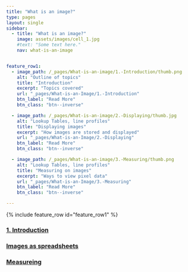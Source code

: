 ```yaml
---
title: "What is an image?"
type: pages
layout: single
sidebar:
  - title: "What is an image?"
    image: assets/images/cell_1.jpg
    #text: "Some text here."
    nav: what-is-an-image


feature_row1:
  - image_path: /_pages/What-is-an-image/1.-Introduction/thumb.png
    alt: "Outline of topics"
    title: "Introduction"
    excerpt: "Topics covered"
    url: "_pages/What-is-an-Image/1.-Introduction"
    btn_label: "Read More"
    btn_class: "btn--inverse"

  - image_path: /_pages/What-is-an-image/2.-Displaying/thumb.jpg
    alt: "Lookup Tables, line profiles"
    title: "Displaying images"
    excerpt: "How images are stored and displayed"
    url: "_pages/What-is-an-Image/2.-Displaying"
    btn_label: "Read More"
    btn_class: "btn--inverse"

  - image_path: /_pages/What-is-an-image/3.-Measuring/thumb.png
    alt: "Lookup Tables, line profiles"
    title: "Measuring on images"
    excerpt: "Ways to view pixel data"
    url: "_pages/What-is-an-Image/3.-Measuring"
    btn_label: "Read More"
    btn_class: "btn--inverse"

---
```


{% include feature_row id="feature_row1"   %}

### [1. Introduction](1.-Introduction/index.md)

### [Images as spreadsheets](2.-Displaying/index.md)

### [Measureing](3.-Measuring/index.md)



